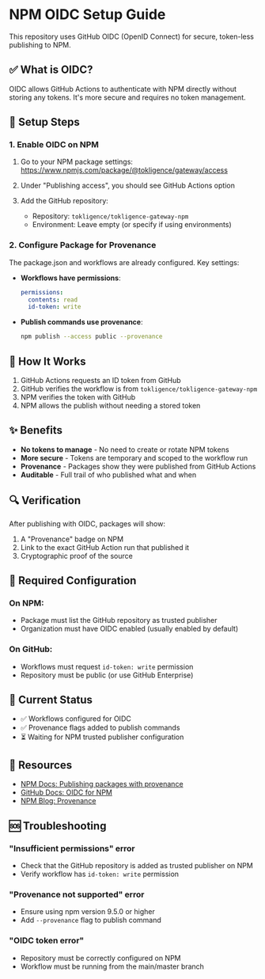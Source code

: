 # NPM OIDC Setup Guide

This repository uses GitHub OIDC (OpenID Connect) for secure, token-less publishing to NPM.

## ✅ What is OIDC?

OIDC allows GitHub Actions to authenticate with NPM directly without storing any tokens. It's more secure and requires no token management.

## 🔧 Setup Steps

### 1. Enable OIDC on NPM

1. Go to your NPM package settings:
   https://www.npmjs.com/package/@tokligence/gateway/access

2. Under "Publishing access", you should see GitHub Actions option

3. Add the GitHub repository:
   - Repository: `tokligence/tokligence-gateway-npm`
   - Environment: Leave empty (or specify if using environments)

### 2. Configure Package for Provenance

The package.json and workflows are already configured. Key settings:

- **Workflows have permissions**:
  ```yaml
  permissions:
    contents: read
    id-token: write
  ```

- **Publish commands use provenance**:
  ```bash
  npm publish --access public --provenance
  ```

## 🚀 How It Works

1. GitHub Actions requests an ID token from GitHub
2. GitHub verifies the workflow is from `tokligence/tokligence-gateway-npm`
3. NPM verifies the token with GitHub
4. NPM allows the publish without needing a stored token

## ✨ Benefits

- **No tokens to manage** - No need to create or rotate NPM tokens
- **More secure** - Tokens are temporary and scoped to the workflow run
- **Provenance** - Packages show they were published from GitHub Actions
- **Auditable** - Full trail of who published what and when

## 🔍 Verification

After publishing with OIDC, packages will show:

1. A "Provenance" badge on NPM
2. Link to the exact GitHub Action run that published it
3. Cryptographic proof of the source

## 📝 Required Configuration

### On NPM:
- Package must list the GitHub repository as trusted publisher
- Organization must have OIDC enabled (usually enabled by default)

### On GitHub:
- Workflows must request `id-token: write` permission
- Repository must be public (or use GitHub Enterprise)

## 🎯 Current Status

- ✅ Workflows configured for OIDC
- ✅ Provenance flags added to publish commands
- ⏳ Waiting for NPM trusted publisher configuration

## 🔗 Resources

- [NPM Docs: Publishing packages with provenance](https://docs.npmjs.com/generating-provenance-statements)
- [GitHub Docs: OIDC for NPM](https://docs.github.com/en/actions/deployment/security-hardening-your-deployments/about-security-hardening-with-openid-connect)
- [NPM Blog: Provenance](https://github.blog/2023-04-19-introducing-npm-package-provenance/)

## 🆘 Troubleshooting

### "Insufficient permissions" error
- Check that the GitHub repository is added as trusted publisher on NPM
- Verify workflow has `id-token: write` permission

### "Provenance not supported" error
- Ensure using npm version 9.5.0 or higher
- Add `--provenance` flag to publish command

### "OIDC token error"
- Repository must be correctly configured on NPM
- Workflow must be running from the main/master branch
